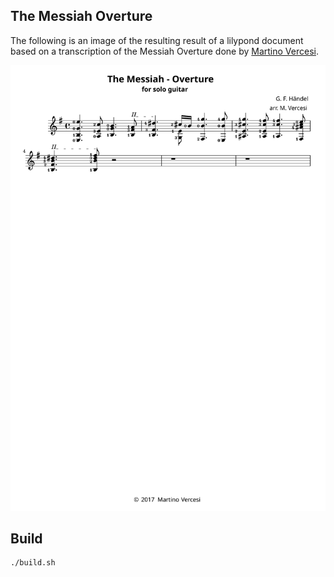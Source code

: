 ## The Messiah Overture

The following is an image of the resulting result of a lilypond document based on a transcription of the Messiah Overture
done by [Martino Vercesi](http://www.martinovercesi.com/).

![The Messiah Overture](TheMessiah.svg)

## Build

    ./build.sh

